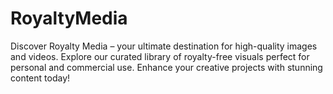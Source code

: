 # RoyaltyMedia
Discover Royalty Media – your ultimate destination for high-quality images and videos. Explore our curated library of royalty-free visuals perfect for personal and commercial use. Enhance your creative projects with stunning content today!
